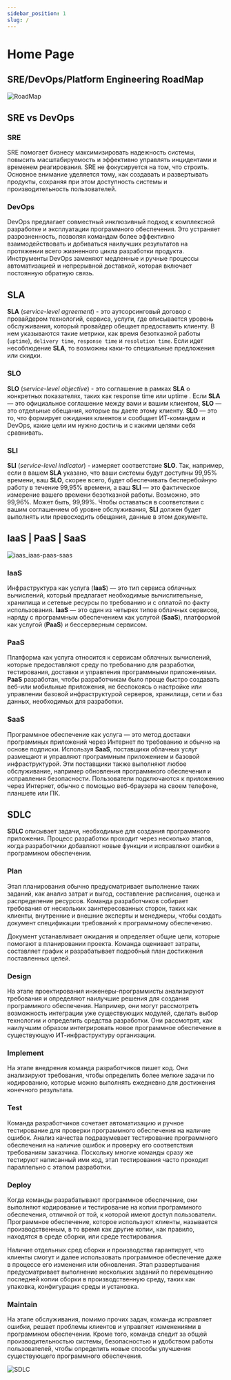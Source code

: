 ```yaml
---
sidebar_position: 1
slug: /
---
```


# Home Page

## SRE/DevOps/Platform Engineering RoadMap
![RoadMap](./roadmap-boy.png)

## SRE vs DevOps
### SRE
SRE помогает бизнесу максимизировать надежность системы, повысить масштабируемость и эффективно управлять инцидентами и временем реагирования. SRE не фокусируется на том, что строить. Основное внимание уделяется тому, как создавать и развертывать продукты, сохраняя при этом доступность системы и производительность пользователей.

### DevOps
DevOps предлагает совместный инклюзивный подход к комплексной разработке и эксплуатации программного обеспечения. Это устраняет разрозненность, позволяя командам более эффективно взаимодействовать и добиваться наилучших результатов на протяжении всего жизненного цикла разработки продукта. Инструменты DevOps заменяют медленные и ручные процессы автоматизацией и непрерывной доставкой, которая включает постоянную обратную связь.

## SLA
**SLA** (*service-level agreement*) - это аутсорсинговый договор с провайдером технологий, сервиса, услуги, где описывается уровень обслуживания, который провайдер обещает предоставить клиенту. В нем указываются такие метрики, как время безотказной работы (`uptime`), `delivery time`, `response time` и `resolution time`. Если идет несоблюдение **SLA**, то возможны каки-то специальные предложения или скидки.
### SLO
**SLO** (*service-level objective*) - это соглашение в рамках **SLA** о конкретных показателях, таких как response time или uptime . Если **SLA** — это официальное соглашение между вами и вашим клиентом, **SLO** — это отдельные обещания, которые вы даете этому клиенту. **SLO** — это то, что формирует ожидания клиентов и сообщает ИТ-командам и DevOps, какие цели им нужно достичь и с какими целями себя сравнивать.
### SLI
**SLI** (*service-level indicator*) - измеряет соответствие **SLO**. Так, например, если в вашем **SLA** указано, что ваши системы будут доступны 99,95% времени, ваш **SLO**, скорее всего, будет обеспечивать бесперебойную работу в течение 99,95% времени, а ваш **SLI** — это фактическое измерение вашего времени безотказной работы. Возможно, это 99,96%. Может быть, 99,99%. Чтобы оставаться в соответствии с вашим соглашением об уровне обслуживания, **SLI** должен будет выполнять или превосходить обещания, данные в этом документе.

## IaaS | PaaS | SaaS
![iaas_iaas-paas-saas](./iaas_iaas-paas-saas.avif)

### IaaS
Инфраструктура как услуга (**IaaS**) — это тип сервиса облачных вычислений, который предлагает необходимые вычислительные, хранилища и сетевые ресурсы по требованию и с оплатой по факту использования. **IaaS** — это один из четырех типов облачных сервисов, наряду с программным обеспечением как услугой (**SaaS**), платформой как услугой (**PaaS**) и бессерверным сервисом.

### PaaS
Платформа как услуга относится к сервисам облачных вычислений, которые предоставляют среду по требованию для разработки, тестирования, доставки и управления программными приложениями. **PaaS** разработан, чтобы разработчикам было проще быстро создавать веб-или мобильные приложения, не беспокоясь о настройке или управлении базовой инфраструктурой серверов, хранилища, сети и баз данных, необходимых для разработки.

### SaaS
Программное обеспечение как услуга — это метод доставки программных приложений через Интернет по требованию и обычно на основе подписки. Используя **SaaS**, поставщики облачных услуг размещают и управляют программным приложением и базовой инфраструктурой. Эти поставщики также выполняют любое обслуживание, например обновления программного обеспечения и исправления безопасности. Пользователи подключаются к приложению через Интернет, обычно с помощью веб-браузера на своем телефоне, планшете или ПК.

## SDLC
**SDLC** описывает задачи, необходимые для создания программного приложения. Процесс разработки проходит через несколько этапов, когда разработчики добавляют новые функции и исправляют ошибки в программном обеспечении.

### Plan
Этап планирования обычно предусматривает выполнение таких заданий, как анализ затрат и выгод, составление расписания, оценка и распределение ресурсов. Команда разработчиков собирает требования от нескольких заинтересованных сторон, таких как клиенты, внутренние и внешние эксперты и менеджеры, чтобы создать документ спецификации требований к программному обеспечению.

Документ устанавливает ожидания и определяет общие цели, которые помогают в планировании проекта. Команда оценивает затраты, составляет график и разрабатывает подробный план достижения поставленных целей.

### Design
На этапе проектирования инженеры-программисты анализируют требования и определяют наилучшие решения для создания программного обеспечения. Например, они могут рассмотреть возможность интеграции уже существующих модулей, сделать выбор технологии и определить средства разработки. Они рассмотрят, как наилучшим образом интегрировать новое программное обеспечение в существующую ИТ-инфраструктуру организации.

### Implement
На этапе внедрения команда разработчиков пишет код. Они анализируют требования, чтобы определить более мелкие задачи по кодированию, которые можно выполнять ежедневно для достижения конечного результата.

### Test
Команда разработчиков сочетает автоматизацию и ручное тестирование для проверки программного обеспечения на наличие ошибок. Анализ качества подразумевает тестирование программного обеспечения на наличие ошибок и проверку его соответствия требованиям заказчика. Поскольку многие команды сразу же тестируют написанный ими код, этап тестирования часто проходит параллельно с этапом разработки.

### Deploy
Когда команды разрабатывают программное обеспечение, они выполняют кодирование и тестирование на копии программного обеспечения, отличной от той, к которой имеют доступ пользователи. Программное обеспечение, которое используют клиенты, называется производственным, в то время как другие копии, как правило, находятся в среде сборки, или среде тестирования.

Наличие отдельных сред сборки и производства гарантирует, что клиенты смогут и далее использовать программное обеспечение даже в процессе его изменения или обновления. Этап развертывания предусматривает выполнение нескольких заданий по перемещению последней копии сборки в производственную среду, таких как упаковка, конфигурация среды и установка.

### Maintain
На этапе обслуживания, помимо прочих задач, команда исправляет ошибки, решает проблемы клиентов и управляет изменениями в программном обеспечении. Кроме того, команда следит за общей производительностью системы, безопасностью и удобством работы пользователей, чтобы определить новые способы улучшения существующего программного обеспечения.

![SDLC](./img/sdlc.png)

